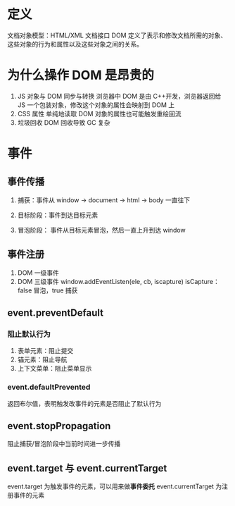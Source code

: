 <!-- @format -->

# 定义

文档对象模型：HTML/XML 文档接口
DOM 定义了表示和修改文档所需的对象、这些对象的行为和属性以及这些对象之间的关系。

# 为什么操作 DOM 是昂贵的

1. JS 对象与 DOM 同步与转换
   浏览器中 DOM 是由 C++开发，浏览器返回给 JS 一个包装对象，修改这个对象的属性会映射到 DOM 上
2. CSS 属性
   单纯地读取 DOM 对象的属性也可能触发重绘回流
3. 垃圾回收
   DOM 回收导致 GC 复杂

# 事件

## 事件传播

1. 捕获：事件从 window -> document -> html -> body 一直往下

2. 目标阶段：事件到达目标元素

3. 冒泡阶段： 事件从目标元素冒泡，然后一直上升到达 window

## 事件注册

1. DOM 一级事件
2. DOM 三级事件
   window.addEventListen(ele, cb, iscapture)
   isCapture：false 冒泡，true 捕获

## event.preventDefault

### 阻止默认行为

1. 表单元素：阻止提交
2. 锚元素：阻止导航
3. 上下文菜单：阻止菜单显示

### event.defaultPrevented

返回布尔值，表明触发改事件的元素是否阻止了默认行为

## event.stopPropagation

阻止捕获/冒泡阶段中当前时间进一步传播

## event.target 与 event.currentTarget

event.target 为触发事件的元素，可以用来做**事件委托**
event.currentTarget 为注册事件的元素
